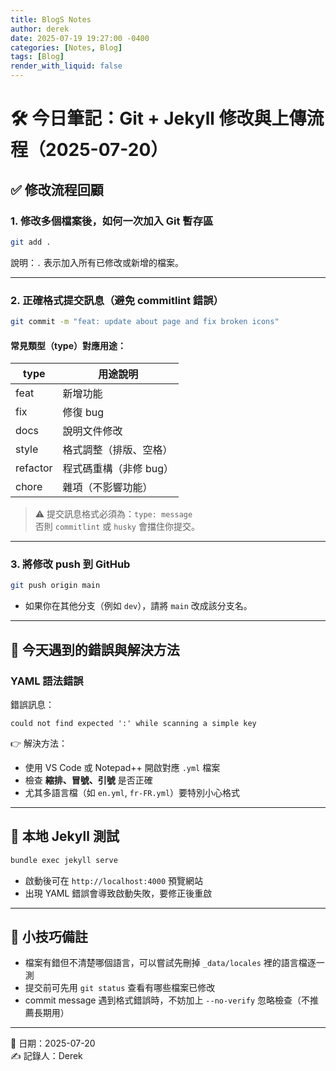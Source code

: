```yaml
---
title: BlogS Notes
author: derek
date: 2025-07-19 19:27:00 -0400
categories: [Notes, Blog]
tags: [Blog]
render_with_liquid: false
---
```


# 🛠️ 今日筆記：Git + Jekyll 修改與上傳流程（2025-07-20）

## ✅ 修改流程回顧

### 1. 修改多個檔案後，如何一次加入 Git 暫存區
```bash
git add .
```
說明：`.` 表示加入所有已修改或新增的檔案。

---

### 2. 正確格式提交訊息（避免 commitlint 錯誤）

```bash
git commit -m "feat: update about page and fix broken icons"
```

#### 常見類型（type）對應用途：
| type    | 用途說明               |
|---------|------------------------|
| feat    | 新增功能               |
| fix     | 修復 bug              |
| docs    | 說明文件修改           |
| style   | 格式調整（排版、空格） |
| refactor| 程式碼重構（非修 bug） |
| chore   | 雜項（不影響功能）     |

> ⚠️ 提交訊息格式必須為：`type: message`  
> 否則 `commitlint` 或 `husky` 會擋住你提交。

---

### 3. 將修改 push 到 GitHub

```bash
git push origin main
```

- 如果你在其他分支（例如 `dev`），請將 `main` 改成該分支名。

---

## 🐛 今天遇到的錯誤與解決方法

### YAML 語法錯誤
錯誤訊息：
```
could not find expected ':' while scanning a simple key
```

👉 解決方法：
- 使用 VS Code 或 Notepad++ 開啟對應 `.yml` 檔案
- 檢查 **縮排、冒號、引號** 是否正確
- 尤其多語言檔（如 `en.yml`, `fr-FR.yml`）要特別小心格式

---

## 🔁 本地 Jekyll 測試

```bash
bundle exec jekyll serve
```

- 啟動後可在 `http://localhost:4000` 預覽網站
- 出現 YAML 錯誤會導致啟動失敗，要修正後重啟

---

## 📘 小技巧備註

- 檔案有錯但不清楚哪個語言，可以嘗試先刪掉 `_data/locales` 裡的語言檔逐一測
- 提交前可先用 `git status` 查看有哪些檔案已修改
- commit message 遇到格式錯誤時，不妨加上 `--no-verify` 忽略檢查（不推薦長期用）

---

📅 日期：2025-07-20  
✍️ 記錄人：Derek